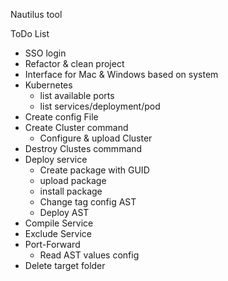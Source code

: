 Nautilus tool

ToDo List
  - SSO login
  - Refactor & clean project
  - Interface for Mac & Windows based on system 
  - Kubernetes
    - list available ports
    - list services/deployment/pod         
  - Create config File
  - Create Cluster command
    - Configure & upload Cluster  
  - Destroy Clustes commmand
  - Deploy service
    - Create package with GUID
    - upload package
    - install package
    - Change tag config AST
    - Deploy AST
  - Compile Service
  - Exclude Service
  - Port-Forward   
    - Read AST values config   
  - Delete target folder  
